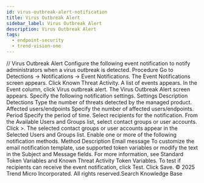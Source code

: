 ```yaml
---
id: virus-outbreak-alert-notification
title: Virus Outbreak Alert
sidebar_label: Virus Outbreak Alert
description: Virus Outbreak Alert
tags:
  - endpoint-security
  - trend-vision-one
---
```


/*<![CDATA[*/ $('#title').html($('meta[name=map-description]').attr('content')); /*]]>*/ Virus Outbreak Alert Configure the following event notification to notify administrators when a virus outbreak is detected. Procedure Go to Detections → Notifications → Event Notifications. The Event Notifications screen appears. Click Known Threat Activity. A list of events appears. In the Event column, click Virus outbreak alert. The Virus Outbreak Alert screen appears. Specify the following notification settings. Settings Description Detections Type the number of threats detected by the managed product. Affected users/endpoints Specify the number of affected users/endpoints. Period Specify the period of time. Select recipients for the notification. From the Available Users and Groups list, select contact groups or user accounts. Click >. The selected contact groups or user accounts appear in the Selected Users and Groups list. Enable one or more of the following notification methods. Method Description Email message To customize the email notification template, use supported token variables or modify the text in the Subject and Message fields. For more information, see Standard Token Variables and Known Threat Activity Token Variables. To test if recipients can receive the event notification, click Test. Click Save. © 2025 Trend Micro Incorporated. All rights reserved.Search Knowledge Base